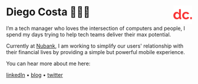 #  Diego Costa 👨🏿‍💻  [<img src="https://github.com/diegocosta/diegocosta/blob/master/dcicon.png" width="50" align="right" />](https://diegocosta.com.br)

I’m a tech manager who loves the intersection of computers and people, I spend my days trying to help tech teams deliver their max potential.

Currently at [Nubank](https://nu.bank), I am working to simplify our users' relationship with their financial lives by providing a simple but powerful mobile experience.

You can hear more about me here:

[linkedIn](https://www.linkedin.com/in/diegoscosta/) • [blog](https://diegocosta.me) • [twitter](https://twitter.com/diegocoxta)
